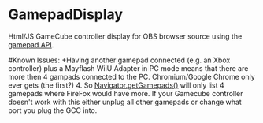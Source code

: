 # GamepadDisplay
Html/JS GameCube controller display for OBS browser source using the [gamepad API](https://developer.mozilla.org/en-US/docs/Web/API/Gamepad_API/Using_the_Gamepad_API#Complete_example_Displaying_gamepad_state).

#Known Issues:
+Having another gamepad connected (e.g. an Xbox controller) plus a Mayflash WiiU Adapter in PC mode means that there are more then 4 gampads connected to the PC. Chromium/Google Chrome only ever gets (the first?) 4. So [Navigator.getGamepads()](https://developer.mozilla.org/en-US/docs/Web/API/Navigator/getGamepads) will only list 4 gamepads where FireFox would have more. If your Gamecube controller doesn't work with this either unplug all other gamepads or change what port you plug the GCC into.
